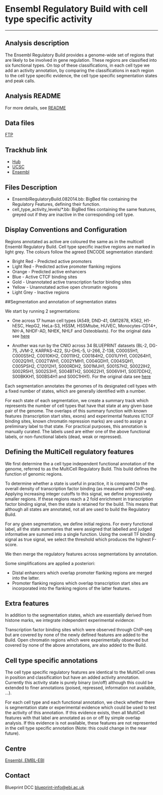 # Ensembl Regulatory Build with cell type specific activity
***

## Analysis description
The Ensembl Regulatory Build provides a genome-wide set of regions that are likely to be involved in gene regulation. These regions are classified into six functional types. On top of these classifications, in each cell type we add an activity annotation, by comparing the classifications in each region to the cell type specific evidence, the cell type specific segmentation states and peak calls.

## Analysis README
For more details, see [README](http://ftp.ebi.ac.uk/pub/databases/blueprint/releases/20140811/homo_sapiens/secondary_analysis/Ensembl_Regulatory_Build/README_ensembl_regulatory_build_20140811)

## Data files
[FTP](http://ftp.ebi.ac.uk/pub/databases/blueprint/releases/20140811/homo_sapiens/secondary_analysis/Ensembl_Regulatory_Build/)

## Trackhub link
* [Hub](http://ftp.ebi.ac.uk/pub/databases/blueprint/releases/20140811/homo_sapiens/secondary_analysis/Ensembl_Regulatory_Build/hub/hub.txt)
* [UCSC](http://genome.ucsc.edu/cgi-bin/hgTracks?db=hg19&amp;hubUrl=http://ftp.ebi.ac.uk/pub/databases/blueprint/releases/20140811/homo_sapiens/secondary_analysis/Ensembl_Regulatory_Build/hub/hub.txt)
* [Ensembl](http://grch37.ensembl.org/Homo_sapiens/Location/View?g=ENSG00000130544;contigviewbottom=url:http://ftp.ebi.ac.uk/pub/databases/blueprint/releases/20140811/homo_sapiens/secondary_analysis/Ensembl_Regulatory_Build/hub/hub.txt;format=DATAHUB;menu=Ensembl) 

## Files Description
* EnsemblRegulatoryBuild.082014.bb: BigBed file containing the Regulatory Features, defining their function.
* cell\_type\_activity\_levels/*.bb: BigBed files containing the same features, greyed out if they are inactive in the corresponding cell type.

## Display Conventions and Configuration

Regions annotated as active are coloured the same as in the multicell Ensembl Regulatory Build. Cell type specific inactive regions are marked in light grey. The colours follow the agreed ENCODE segmentation standard:

* Bright Red - Predicted active promoters
* Light Red - Predicted active promoter flanking regions
* Orange - Predicted active enhancers
* Blue - Active CTCF binding sites
* Gold - Unannotated active transcription factor binding sites
* Yellow - Unannotated active open chromatin regions
* Light Grey - Inactive regions

##Segmentation and annotation of segmentation states

We start by running 2 segmentations:

* One across 17 human cell types (A549, DND-41, GM12878, K562, H1-hESC, HepG2, HeLa-S3, HSSM,
HSSMtube, HUVEC, Monocytes-CD14+, NH-A, NHDF-AD, NHEK, NHLF and Osteoblasts). For the original data see [here](http://ngs.sanger.ac.uk/production/ensembl/regulation/hg19/segmentations/)

* Another was run by the CNIO across 34 BLUEPRINT datasets (BL-2, DG-75, JVM-2, KARPAS-422, SU-DHL-5, U-266, Z-138,
C000S5H1, C000S5H2, C0010KH2, C0011IH2, C00184H2, C001UYH1, C00264H1, C002Q1H1, C002TWH1, C002YMH1,
C004GDH1, C004SQH1, C005PSH2, C12012H1, S000RDH2, S001MJH1, S001S7H2, S0022IH2, S002R5H1, S002S3H1,
S004BTH2, S00622H1, S006VIH1, S007DDH2, S00BKKH1, S00BS4H1 and S00C1HH1). For the original data see [here](http://ftp.ebi.ac.uk/pub/databases/blueprint/releases/20140811/homo_sapiens/secondary_analysis/Segmentation_of_ChIP-Seq_data)

Each segmentation annotates the genomes of its designated cell types with a fixed number of states, which are generally identified with a number.

For each state of each segmentation, we create a summary track which represents the number of cell
types that have that state at any given base pair of the genome. The overlaps of this summary function
with known features (transcription start sites, exons) and experimental features (CTCF binding sites,
known chromatin repression marks) are used to assign a preliminary label to that state. For practical
purposes, this annotation is manually curated. The labels used are either one of the above functional
labels, or non-functional labels (dead, weak or repressed).

## Defining the MultiCell regulatory features

We first determine the a cell type independent functional annotation of the genome, referred to as the
MultiCell Regulatory Build. This build defines the function of genomic regions.

To determine whether a state is useful in practice, it is compared to the overall density of transcription
factor binding (as measured with ChIP-seq). Applying increasing integer cutoffs to this signal, we define
progressively smaller regions. If these regions reach a 2 fold enrichment in transcription factor binding
signal, then the state is retained for the build. This means that although all states are annotated,
not all are used to build the Regulatory Build.


For any given segmentation, we define initial regions. For every functional label, all the state summaries
that were assigned that labelled and judged informative are summed into a single function. Using the overall
TF binding signal as true signal, we select the threshold which produces the highest F-score.

We then merge the regulatory features across segmentations by annotation.

Some simplifications are applied a posteriori:

* Distal enhancers which overlap promoter flanking regions are merged into the latter.
* Promoter flanking regions which overlap transcription start sites are incorporated into the flanking regions of the latter features.

## Extra features

In addition to the segmentation states, which are essentially derived from histone marks, we integrate
independent experimental evidence:

Transcription factor binding sites which were observed through ChIP-seq but are covered by none of the newly
defined features are added to the Build. Open chromatin regions which were experimentally observed but covered
by none of the above annotations, are also added to the Build.

## Cell type specific annotations

The cell type specific regulatory features are identical to the MultiCell ones in position and classification
but have an added activity annotation. Currently this activity state is purely binary (on/off) although this
could be extended to finer annotations (poised, repressed, information not available, ...).

For each cell type and each functional annotation, we check whether there is segmentation state or experimental
evidence which could be used to test the activity of this annotation. If this evidence exists, then all MultiCell
features with that label are annotated as on or off by simple overlap analysis. If this evidence is not available,
these features are not represented in the cell type specific annotation (Note: this could change in the near future).

## Centre
[Ensembl, EMBL-EBI](http://www.ensembl.org/index.html)

## Contact

Blueprint DCC <blueprint-info@ebi.ac.uk>

